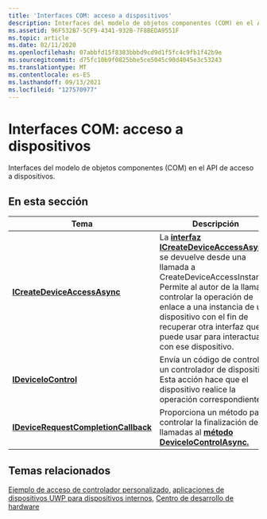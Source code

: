 ```yaml
---
title: 'Interfaces COM: acceso a dispositivos'
description: Interfaces del modelo de objetos componentes (COM) en el API de acceso a dispositivos.
ms.assetid: 96F532B7-5CF9-4341-932B-7F8BEDA9551F
ms.topic: article
ms.date: 02/11/2020
ms.openlocfilehash: 07abbfd15f8383bbbd9cd9d1f5fc4c9fb1f42b9e
ms.sourcegitcommit: d75fc10b9f0825bbe5ce5045c90d4045e3c53243
ms.translationtype: MT
ms.contentlocale: es-ES
ms.lasthandoff: 09/13/2021
ms.locfileid: "127570977"
---
```

# <a name="com-interfaces---device-access"></a>Interfaces COM: acceso a dispositivos

Interfaces del modelo de objetos componentes (COM) en el API de acceso a dispositivos.

## <a name="in-this-section"></a>En esta sección

| Tema | Descripción |
|---|---|
| [**ICreateDeviceAccessAsync**](/windows/win32/api/Deviceaccess/nn-deviceaccess-icreatedeviceaccessasync)<br/> | La [**interfaz ICreateDeviceAccessAsync**](/windows/win32/api/Deviceaccess/nn-deviceaccess-icreatedeviceaccessasync) se devuelve desde una llamada a CreateDeviceAccessInstance. Permite al autor de la llamada controlar la operación de enlace a una instancia de un dispositivo con el fin de recuperar otra interfaz que se puede usar para interactuar con ese dispositivo.<br/> |
| [**IDeviceIoControl**](/windows/win32/api/Deviceaccess/nn-deviceaccess-ideviceiocontrol)<br/> | Envía un código de control a un controlador de dispositivo. Esta acción hace que el dispositivo realice la operación correspondiente. <br/> |
| [**IDeviceRequestCompletionCallback**](/windows/win32/api/Deviceaccess/nn-deviceaccess-idevicerequestcompletioncallback)<br/> | Proporciona un método para controlar la finalización de llamadas al [**método DeviceIoControlAsync.**](/windows/win32/api/Deviceaccess/nf-deviceaccess-ideviceiocontrol-deviceiocontrolasync)<br/> |

## <a name="related-topics"></a>Temas relacionados

[Ejemplo de acceso de controlador personalizado,](https://github.com/microsoftarchive/msdn-code-gallery-microsoft/tree/411c271e537727d737a53fa2cbe99eaecac00cc0/Official%20Windows%20Platform%20Sample/Custom%20driver%20access%20sample) [aplicaciones de dispositivos UWP para dispositivos internos,](/windows-hardware/drivers/devapps/uwp-device-apps-for-specialized-devices) [Centro de desarrollo de hardware](/windows-hardware/drivers/)
